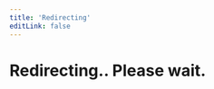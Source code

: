 ```yaml
---
title: 'Redirecting'
editLink: false
---
```


<script setup>
window.location.href = "https://auth.sidebase.io/guide/authjs/server-side/session-access"
</script>

<h1 class="text-center">
  Redirecting.. Please wait.
</h1>
